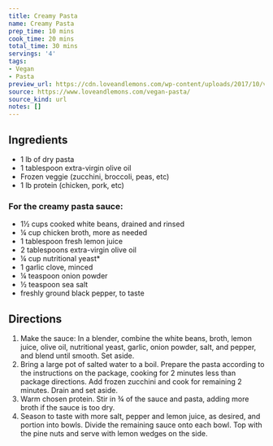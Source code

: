 ```yaml
---
title: Creamy Pasta
name: Creamy Pasta
prep_time: 10 mins
cook_time: 20 mins
total_time: 30 mins
servings: '4'
tags:
- Vegan
- Pasta
preview_url: https://cdn.loveandlemons.com/wp-content/uploads/2017/10/vegan-pasta.jpg
source: https://www.loveandlemons.com/vegan-pasta/
source_kind: url
notes: []
---
```


## Ingredients
- 1 lb of dry pasta
- 1 tablespoon extra-virgin olive oil
- Frozen veggie (zucchini, broccoli, peas, etc)
- 1 lb protein (chicken, pork, etc)

### For the creamy pasta sauce:
- 1½ cups cooked white beans, drained and rinsed
- ¼ cup chicken broth, more as needed
- 1 tablespoon fresh lemon juice
- 2 tablespoons extra-virgin olive oil
- ¼ cup nutritional yeast*
- 1 garlic clove, minced
- ¼ teaspoon onion powder
- ½ teaspoon sea salt
- freshly ground black pepper, to taste


## Directions
1. Make the sauce: In a blender, combine the white beans, broth, lemon juice, olive oil, nutritional yeast, garlic, onion powder, salt, and pepper, and blend until smooth. Set aside.
2. Bring a large pot of salted water to a boil. Prepare the pasta according to the instructions on the package, cooking for 2 minutes less than package directions. Add frozen zucchini and cook for remaining 2 minutes. Drain and set aside.
3. Warm chosen protein. Stir in ¾ of the sauce and pasta, adding more broth if the sauce is too dry.
4. Season to taste with more salt, pepper and lemon juice, as desired, and portion into bowls. Divide the remaining sauce onto each bowl. Top with the pine nuts and serve with lemon wedges on the side.
